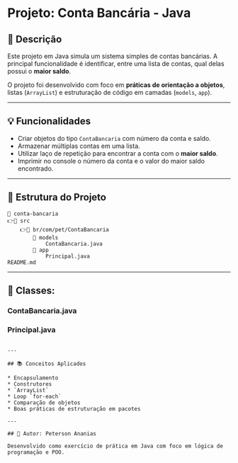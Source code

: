 # Projeto: Conta Bancária - Java

## 📌 Descrição

Este projeto em Java simula um sistema simples de contas bancárias. A principal funcionalidade é identificar, entre uma lista de contas, qual delas possui o **maior saldo**.

O projeto foi desenvolvido com foco em **práticas de orientação a objetos**, listas (`ArrayList`) e estruturação de código em camadas (`models`, `app`).

---

## 💡 Funcionalidades

* Criar objetos do tipo `ContaBancaria` com número da conta e saldo.
* Armazenar múltiplas contas em uma lista.
* Utilizar laço de repetição para encontrar a conta com o **maior saldo**.
* Imprimir no console o número da conta e o valor do maior saldo encontrado.

---

## 📂 Estrutura do Projeto

```
📆 conta-bancaria
👉📁 src
    👉📁 br/com/pet/ContaBancaria
        📁 models
            ContaBancaria.java
        📁 app
            Principal.java
README.md
```

---

## 🧱 Classes:

### ContaBancaria.java
### Principal.java

```

---

## 📚 Conceitos Aplicados

* Encapsulamento
* Construtores
* `ArrayList`
* Loop `for-each`
* Comparação de objetos
* Boas práticas de estruturação em pacotes

---

## 🧐 Autor: Peterson Ananias

Desenvolvido como exercício de prática em Java com foco em lógica de programação e POO.
